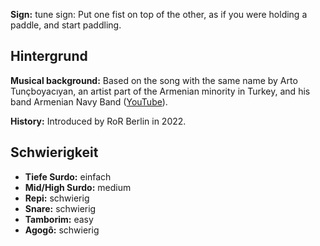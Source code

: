 **Sign:** tune sign: Put one fist on top of the other, as if you were holding a
paddle, and start paddling.

## Hintergrund

**Musical background:** Based on the song with the same name by Arto
Tunçboyacıyan, an artist part of the Armenian minority in Turkey, and his band
Armenian Navy Band ([YouTube](https://www.youtube.com/watch?v=OCgrJFbIAcw)).

**History:** Introduced by RoR Berlin in 2022.

## Schwierigkeit

* **Tiefe Surdo:** einfach
* **Mid/High Surdo:** medium
* **Repi:** schwierig
* **Snare:** schwierig
* **Tamborim:** easy
* **Agogô:** schwierig
